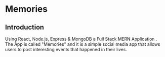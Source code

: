 # Memories

## Introduction

Using React, Node.js, Express & MongoDB a Full Stack MERN Application . The App is called "Memories" and it is a simple social media app that allows users to post interesting events that happened in their lives.

